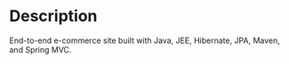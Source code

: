 # Description

End-to-end e-commerce site built with Java, JEE, Hibernate, JPA, Maven, and Spring MVC.
